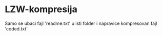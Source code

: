 # LZW-kompresija

Samo se ubaci fajl 'readme.txt' u isti folder i napravice kompresovan fajl 'coded.txt'
